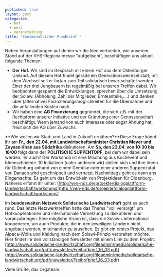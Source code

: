 ```yaml
---
published: true
layout: post
categories: 
  - hof
  - welt
  - veranstaltung
title: "Zweimonatlicher Rundbrief "
---
```


Neben Veranstaltungen auf denen wir die Idee verbreiten, wie unserem Stand auf der VHS-Regionalmesse "aufgetischt", beschäftigen uns aktuell folgende Themen:

* **Der Hof.** Wir sind im Gespräch mit einem Hof aus dem Oldenburger Umland. Auf diesem Hof findet gerade ein Generationswechsel statt; mit dem Wechsel soll er fortan zum Teil solidarisch bewirtschaftet werden. Einer der drei Jungbauern ist regelmäßig bei unseren Treffen dabei. Wir beobachten gespannt die Entwicklungen, sprechen über die Umsetzung der Solawi (Abholung, Zahl der Mitglieder, Ernteanteile,....) und denken über (alternative) Finanzierungsmöglichkeiten für die Übernahme und die anfallenden Kosten nach.
* Wir haben eine **AG Finanzierung** gegründet, die sich z.B. mit der Rechtsform unserer Initiative und der Gründung einer Genossenschaft beschäftigt. Wenn jemand von euch Interesse oder sogar Ahnung hat, freut sich die AG über Zuwachs.

**Wie wollen wir Stadt und Land in Zukunft ernähren?**Diese Frage könnt ihr am **Fr., den 22.04. mit Landwirtschaftsminister Christian Meyer und Zayaan Khan aus Südafrika** diskutieren.
Am **Sa, den 23.04. von 10:30 bis 18:00** folgt dann der **POLITISCHE SUPPENTOPF**, bei dem wir dabei sein werden. Ihr auch? Der Workshop ist eine Mischung aus Kochevent und Ideenschmiede. 10 Initiativen (unter anderem wir) stellen sich und ihre Ideen für Oldenburg anhand von einem Gemüse oder einer anderen Suppenzutat vor. Danach wird geschnippelt und vernetzt. Nachmittags geht es dann ans Eingemachte: Es geht um das Entwickeln von Projektideen für Oldenburg.
Näheres erfahrt ihr unter: [http://ven-nds.de/projekte/dialogplattform-landwirtschaft/workshops](http://ven-nds.de/projekte/dialogplattform-landwirtschaft/workshops)

Im **bundesweiten Netzwerk Solidarische Landwirtschaft** geht es auch rund. Das letzte Netzwerktreffen hatte das Thema "voll versorgt" um Hofkooperationen und internationale Vernetzung zu diskutieren und voranzubringen. Eine mögliche Vision ist, dass die Solawis international kooperieren, um auch Produkte, die in den jeweiligen Ländern nicht angebaut werden, miteinander zu tauschen. Es gibt ein erstes Projekt, das Alpaca-Wolle und Kleidung nach dem Solawi-Prinzip verbreiten möchte.
Hier findet ihr den vollständigen Newsletter mit einem Link zu dem Projekt: [http://www.solidarische-landwirtschaft.org/fileadmin/media/solidarische-landwirtschaft.org/pdf/newsletter/Freihofbrief_16_03.pdf](http://www.solidarische-landwirtschaft.org/fileadmin/media/solidarische-landwirtschaft.org/pdf/newsletter/Freihofbrief_16_03.pdf)

Viele Grüße,
das Orgateam